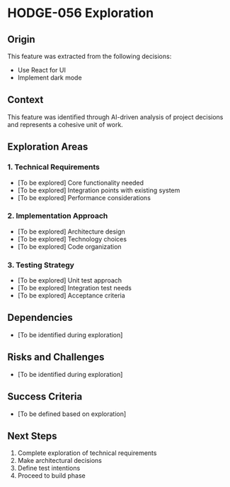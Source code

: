 # HODGE-056 Exploration

## Origin
This feature was extracted from the following decisions:
- Use React for UI
- Implement dark mode

## Context
This feature was identified through AI-driven analysis of project decisions and represents a cohesive unit of work.

## Exploration Areas

### 1. Technical Requirements
- [To be explored] Core functionality needed
- [To be explored] Integration points with existing system
- [To be explored] Performance considerations

### 2. Implementation Approach
- [To be explored] Architecture design
- [To be explored] Technology choices
- [To be explored] Code organization

### 3. Testing Strategy
- [To be explored] Unit test approach
- [To be explored] Integration test needs
- [To be explored] Acceptance criteria

## Dependencies
- [To be identified during exploration]

## Risks and Challenges
- [To be identified during exploration]

## Success Criteria
- [To be defined based on exploration]

## Next Steps
1. Complete exploration of technical requirements
2. Make architectural decisions
3. Define test intentions
4. Proceed to build phase
